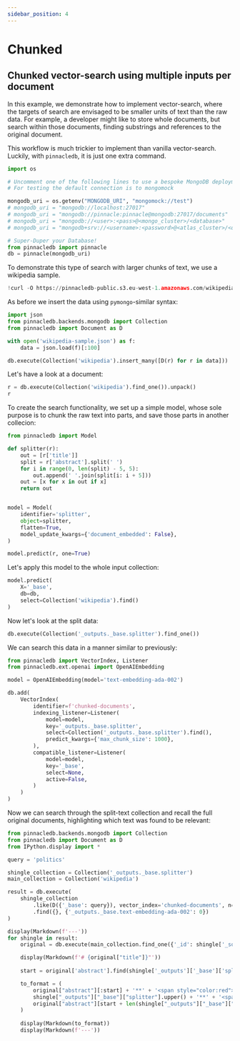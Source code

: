 ```yaml
---
sidebar_position: 4
---
```

# Chunked

## Chunked vector-search using multiple inputs per document

In this example, we demonstrate how to implement vector-search, where the targets of search are envisaged
to be smaller units of text than the raw data. For example, a developer might like to store whole documents, 
but search within those documents, finding substrings and references to the original document. 

This workflow is much trickier to implement than vanilla vector-search. Luckily, with `pinnacledb`, it is just one extra command.


```python
import os

# Uncomment one of the following lines to use a bespoke MongoDB deployment
# For testing the default connection is to mongomock

mongodb_uri = os.getenv("MONGODB_URI", "mongomock://test")
# mongodb_uri = "mongodb://localhost:27017"
# mongodb_uri = "mongodb://pinnacle:pinnacle@mongodb:27017/documents"
# mongodb_uri = "mongodb://<user>:<pass>@<mongo_cluster>/<database>"
# mongodb_uri = "mongodb+srv://<username>:<password>@<atlas_cluster>/<database>"

# Super-Duper your Database!
from pinnacledb import pinnacle
db = pinnacle(mongodb_uri)
```

To demonstrate this type of search with larger chunks of text, we use a wikipedia sample.


```python
!curl -O https://pinnacledb-public.s3.eu-west-1.amazonaws.com/wikipedia-sample.json
```

As before we insert the data using `pymongo`-similar syntax:


```python
import json
from pinnacledb.backends.mongodb import Collection
from pinnacledb import Document as D

with open('wikipedia-sample.json') as f:
    data = json.load(f)[:100]

db.execute(Collection('wikipedia').insert_many([D(r) for r in data]))
```

Let's have a look at a document:


```python
r = db.execute(Collection('wikipedia').find_one()).unpack()
r
```

To create the search functionality, we set up a simple model, whose sole purpose is to chunk 
the raw text into parts, and save those parts in another collecion:


```python
from pinnacledb import Model

def splitter(r):
    out = [r['title']]
    split = r['abstract'].split(' ')
    for i in range(0, len(split) - 5, 5):
        out.append(' '.join(split[i: i + 5]))
    out = [x for x in out if x]
    return out


model = Model(
    identifier='splitter',
    object=splitter,
    flatten=True,
    model_update_kwargs={'document_embedded': False},
)

model.predict(r, one=True)
```

Let's apply this model to the whole input collection:


```python
model.predict(
    X='_base', 
    db=db,
    select=Collection('wikipedia').find()
)
```

Now let's look at the split data:


```python
db.execute(Collection('_outputs._base.splitter').find_one())
```

We can search this data in a manner similar to previously:


```python
from pinnacledb import VectorIndex, Listener
from pinnacledb.ext.openai import OpenAIEmbedding

model = OpenAIEmbedding(model='text-embedding-ada-002')

db.add(
    VectorIndex(
        identifier=f'chunked-documents',
        indexing_listener=Listener(
            model=model,
            key='_outputs._base.splitter',
            select=Collection('_outputs._base.splitter').find(),
            predict_kwargs={'max_chunk_size': 1000},
        ),
        compatible_listener=Listener(
            model=model,
            key='_base',
            select=None,
            active=False,
        )
    )
)
```

Now we can search through the split-text collection and recall the full original documents,
highlighting which text was found to be relevant:


```python
from pinnacledb.backends.mongodb import Collection
from pinnacledb import Document as D
from IPython.display import *

query = 'politics'

shingle_collection = Collection('_outputs._base.splitter')
main_collection = Collection('wikipedia')

result = db.execute(
    shingle_collection
        .like(D({'_base': query}), vector_index='chunked-documents', n=5)
        .find({}, {'_outputs._base.text-embedding-ada-002': 0})
)

display(Markdown(f'---'))
for shingle in result:
    original = db.execute(main_collection.find_one({'_id': shingle['_source']}))

    display(Markdown(f'# {original["title"]}"'))
    
    start = original['abstract'].find(shingle['_outputs']['_base']['splitter'])

    to_format = (
        original["abstract"][:start] + '**' + '<span style="color:red">' +
        shingle["_outputs"]["_base"]["splitter"].upper() + '**' + '<span style="color:black">' +
        original["abstract"][start + len(shingle["_outputs"]["_base"]["splitter"]):]
    )
    
    display(Markdown(to_format))
    display(Markdown(f'---'))
```

